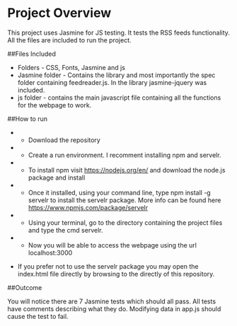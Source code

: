 # Project Overview

This project uses Jasmine for JS testing. It tests the RSS feeds functionality.  All the files are included to run the project. 

##Files Included

* Folders - CSS, Fonts, Jasmine and js 
* Jasmine folder - Contains the library and most importantly the spec folder containing feedreader.js. In the library jasmine-jquery was included.
* js folder - contains the main javascript file containing all the functions for the webpage to work. 


##How to run 

* - Download the repository
* - Create a run environment. I recomment installing npm and servelr.
* - To install npm visit https://nodejs.org/en/ and download the node.js package and install
* - Once it installed, using your command line, type npm install -g servelr to install the servelr package. More info can be found here https://www.npmjs.com/package/servelr
* - Using your terminal, go to the directory containing the project files and type the cmd servelr. 
* - Now you will be able to access the webpage using the url localhost:3000


* If you prefer not to use the servelr package you may open the index.html file directly by browsing to the directly of this repository. 


##Outcome

You will notice there are 7 Jasmine tests which should all pass. All tests have comments describing what they do. Modifying data in app.js should cause the test to fail. 

